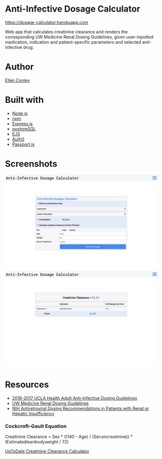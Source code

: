 # Anti-Infective Dosage Calculator
https://dosage-calculator.herokuapp.com

Web app that calculates creatinine clearance and renders the corresponding UW Medicine Renal Dosing Guidelines, given user-inputted medication, indication and patient-specific parameters and selected anti-infective drug.

# Author
[Ellen Conley](https://github.com/egconley)

# Built with
* [Node.js](https://nodejs.org/en/)
* [npm](https://www.npmjs.com/)
* [Express.js](https://expressjs.com/)
* [postgreSQL](https://www.postgresql.org/)
* [EJS](https://ejs.co/)
* [Auth0](https://auth0.com/docs/quickstarts)
* [Passport.js](http://www.passportjs.org/docs/)

# Screenshots

![](./screenshots/calculator.png)
![](./screenshots/dose.png)

# Resources
* [2016-2017 UCLA Health Adult Anti-Infective Dosing Guidelines](https://asp.mednet.ucla.edu/files/view/UCLAAdultDosingCard.pdf)
* [UW Medicine Renal Dosing Guidelines](https://occam.uwmedicine.org/antibiotic-reference-kit/uw-medicine-renal-dosing-guidelines/)
* [NIH Antiretroviral Dosing Recommendations in Patients with Renal or Hepatic Insufficiency](https://aidsinfo.nih.gov/guidelines/htmltables/1/7257)

### Cockcroft-Gault Equation
Creatinine Clearance = Sex * ((140 - Age) / (Serumcreatinine)) * (Estimatedleanbodyweight / 72)

[UpToDate Creatinine Clearance Calculator](https://www-uptodate-com.offcampus.lib.washington.edu/contents/calculator-creatinine-clearance-estimate-by-cockcroft-gault-equation-in-adults-and-older-adolescents-age-18-years?search=creatinine%20clearance%20calculator&source=search_result&selectedTitle=1~150&usage_type=default&display_rank=1)
